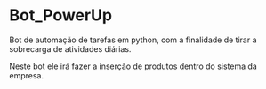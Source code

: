 # Bot_PowerUp

Bot de automação de tarefas em python, com a finalidade de tirar a sobrecarga de atividades diárias.

Neste bot ele irá fazer a inserção de produtos dentro do sistema da empresa.
